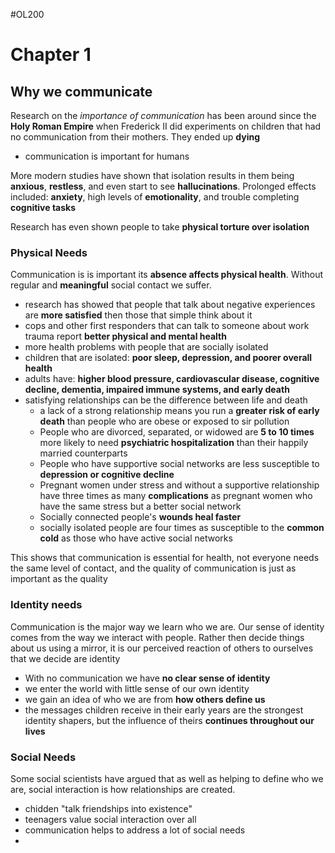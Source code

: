 #OL200

# Chapter 1

## Why we communicate

Research on the *importance of communication* has been around since the **Holy Roman Empire** when Frederick II did experiments on children that had no communication from their mothers. They ended up **dying**
- communication is important for humans

More modern studies have shown that isolation results in them being **anxious**, **restless**, and even start to see **hallucinations**. Prolonged effects included: **anxiety**, high levels of **emotionality**, and trouble completing **cognitive tasks**

Research has even shown people to take **physical torture over isolation**

### Physical Needs

Communication is is important its **absence affects physical health**. Without regular and **meaningful** social contact we suffer.
- research has showed that people that talk about negative experiences are **more satisfied** then those that simple think about it
- cops and other first responders that can talk to someone about work trauma report **better physical and mental health**
- more health problems with people that are socially isolated
- children that are isolated: **poor sleep, depression, and poorer overall health**
- adults have: **higher blood pressure, cardiovascular disease, cognitive decline, dementia, impaired immune systems, and early death**
- satisfying relationships can be the difference between life and death
	- a lack of a strong relationship means you run a **greater risk of early death** than people who are obese or exposed to sir pollution
	- People who are divorced, separated, or widowed are **5 to 10 times** more likely to need **psychiatric hospitalization** than their happily married counterparts
	- People who have supportive social networks are less susceptible to **depression or cognitive decline**
	- Pregnant women under stress and without a supportive relationship have three times as many **complications** as pregnant women who have the same stress but a better social network
	- Socially connected people's **wounds heal faster**
	- socially isolated people are four times as susceptible to the **common cold** as those who have active social networks 

This shows that communication is essential for health, not everyone needs the same level of contact, and the quality of communication is just as important as the quality

### Identity needs

Communication is the major way we learn who we are. Our sense of identity comes from the way we interact with people. Rather then decide things about us using a mirror, it is our perceived reaction of others to ourselves that we decide are identity
- With no communication we have **no clear sense of identity**
- we enter the world with little sense of our own identity
- we gain an idea of who we are from **how others define us**
- the messages children receive in their early years are the strongest identity shapers, but the influence of theirs **continues throughout our lives**

### Social Needs

Some social scientists have argued that as well as helping to define who we are, social interaction is how relationships are created.
- chidden "talk friendships into existence"
- teenagers value social interaction over all
- communication helps to address a lot of social needs
- 



